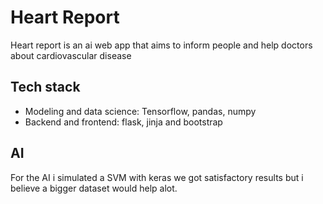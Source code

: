 # Heart Report

Heart report is an ai web app that aims to inform people and help doctors about cardiovascular disease

## Tech stack

- Modeling and data science: Tensorflow, pandas, numpy
- Backend and frontend: flask, jinja and bootstrap

## AI

For the AI i simulated a SVM with keras we got satisfactory results but i believe a bigger dataset would help alot.